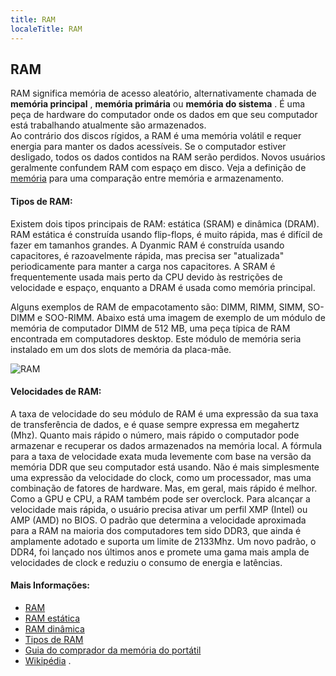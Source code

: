 ```yaml
---
title: RAM
localeTitle: RAM
---
```

## RAM

RAM significa memória de acesso aleatório, alternativamente chamada de **memória principal** , **memória primária** ou **memória do sistema** . É uma peça de hardware do computador onde os dados em que seu computador está trabalhando atualmente são armazenados.  
Ao contrário dos discos rígidos, a RAM é uma memória volátil e requer energia para manter os dados acessíveis. Se o computador estiver desligado, todos os dados contidos na RAM serão perdidos. Novos usuários geralmente confundem RAM com espaço em disco. Veja a definição de [memória](https://www.computerhope.com/jargon/m/memory.htm) para uma comparação entre memória e armazenamento.  

#### Tipos de RAM:

Existem dois tipos principais de RAM: estática (SRAM) e dinâmica (DRAM). RAM estática é construída usando flip-flops, é muito rápida, mas é difícil de fazer em tamanhos grandes. A Dyanmic RAM é construída usando capacitores, é razoavelmente rápida, mas precisa ser "atualizada" periodicamente para manter a carga nos capacitores. A SRAM é frequentemente usada mais perto da CPU devido às restrições de velocidade e espaço, enquanto a DRAM é usada como memória principal.

Alguns exemplos de RAM de empacotamento são: DIMM, RIMM, SIMM, SO-DIMM e SOO-RIMM. Abaixo está uma imagem de exemplo de um módulo de memória de computador DIMM de 512 MB, uma peça típica de RAM encontrada em computadores desktop. Este módulo de memória seria instalado em um dos slots de memória da placa-mãe.

![RAM](https://images-na.ssl-images-amazon.com/images/I/41kVnWQebtL._SL256_.jpg)

#### Velocidades de RAM:

A taxa de velocidade do seu módulo de RAM é uma expressão da sua taxa de transferência de dados, e é quase sempre expressa em megahertz (Mhz). Quanto mais rápido o número, mais rápido o computador pode armazenar e recuperar os dados armazenados na memória local. A fórmula para a taxa de velocidade exata muda levemente com base na versão da memória DDR que seu computador está usando. Não é mais simplesmente uma expressão da velocidade do clock, como um processador, mas uma combinação de fatores de hardware. Mas, em geral, mais rápido é melhor. Como a GPU e CPU, a RAM também pode ser overclock. Para alcançar a velocidade mais rápida, o usuário precisa ativar um perfil XMP (Intel) ou AMP (AMD) no BIOS. O padrão que determina a velocidade aproximada para a RAM na maioria dos computadores tem sido DDR3, que ainda é amplamente adotado e suporta um limite de 2133Mhz. Um novo padrão, o DDR4, foi lançado nos últimos anos e promete uma gama mais ampla de velocidades de clock e reduziu o consumo de energia e latências.

#### Mais Informações:

*   [RAM](http://www.webopedia.com/TERM/R/RAM.html)
*   [RAM estática](https://en.wikipedia.org/wiki/Static_random-access_memory)
*   [RAM dinâmica](https://en.wikipedia.org/wiki/Dynamic_random-access_memory)
*   [Tipos de RAM](http://www.computermemoryupgrade.net/types-of-computer-memory-common-uses.html)
*   [Guia do comprador da memória do portátil](https://www.lifewire.com/laptop-memory-buyers-guide-833024)
*   [Wikipédia](https://en.wikipedia.org/wiki/Random-access_memory) .